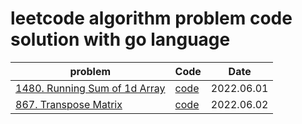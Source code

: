 # leetcode algorithm problem code solution with go language

| problem                                                                                 | Code                                                                                   | Date       |
|-----------------------------------------------------------------------------------------|----------------------------------------------------------------------------------------|------------|
| [1480. Running Sum of 1d Array](https://leetcode.com/problems/running-sum-of-1d-array/) | [code](https://github.com/DanielHit/leetcode-go/blob/main/src/array/missing_number.go) | 2022.06.01 |
| [867. Transpose Matrix](https://leetcode.com/problems/transpose-matrix/)                | [code](https://github.com/DanielHit/leetcode-go/blob/main/src/array/transpose.go)      | 2022.06.02 |
